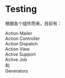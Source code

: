 # Testing

根据各个组件而来，目前有：  

Action Mailer<br>
Action Controller<br>
Action Dispatch<br>
Action View<br>
Active Support<br>
Active Job<br>
和<br>
Generators
